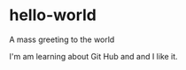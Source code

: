 hello-world
===========

A mass greeting to the world

I'm am learning about Git Hub and and I like it.
